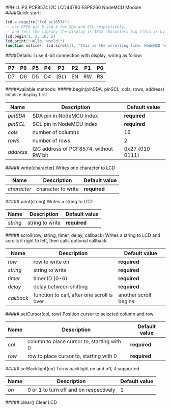 #PHILLIPS PCF8574 I2C LCD44780 ESP8266 NodeMCU Module
####Quick start:
```lua
lcd = require("lcd_pcf8574")
-- use GPIO pin 5 and 4 for SDA and SCL respectively,
-- and tell the library the display is 16x2 characters big (this is by default, so you can omit them).
lcd.begin(1, 2, 16, 2)
lcd.print("Hello, world!")
function notice() lcd.scroll(1, "This is the scrolling line. NodeMCU heap:" .. node.heap(), 1, 150, notice) end; notice()
```

####Details:
I use 4-bit connection with display, wiring as follow:

P7 | P6 | P5 | P4 | P3 | P2 | P1 | P0
---|----|----|----|----|----|----|---
D7 | D6 | D5 | D4 | (BL) | EN | RW | RS

####Available methods:
#####.begin(pinSDA, pinSCL, cols, rows, address)
Initalize display first

Name | Description | Default value
---- | ----------- | -------------
_pinSDA_ | SDA pin in NodeMCU index | __required__
_pinSCL_ | SCL pin in NodeMCU index | __required__
_cols_ | number of columns | 16
_rows_ | number of rows | 2
_address_ | I2C address of PCF8574, without RW bit | 0x27 (010 0111)

#####.write(character)
Writes one character to LCD

Name | Description | Default value
---- | ----------- | -------------
_character_ | character to write | __required__

#####.print(string)
Writes a string to LCD

Name | Description | Default value
---- | ----------- | -------------
_string_ | string to write | __required__

#####.scroll(row, string, timer, delay, callback)
Writes a string to LCD and scrolls it right to left, then calls optional callback.

Name | Description | Default value
---- | ----------- | -------------
_row_ | row to write on | __required__
_string_ | string to write | __required__
_timer_ | timer ID (0-6) | __required__
_delay_ | delay between shifting | __required__
_callback_ | function to call, after one scroll is over | another scroll begins

#####.setCursor(col, row)
Position cursor to selected column and row

Name | Description | Default value
---- | ----------- | -------------
_col_ | column to place cursor to, starting with 0 | __required__
_row_ | row to place cursor to, starting with 0 | __required__

#####.setBacklight(on)
Turns backlight on and off, if supported

Name | Description | Default value
---- | ----------- | -------------
_on_ | 0 or 1 to turn off and on respectively | 1

#####.clear()
Clear LCD
